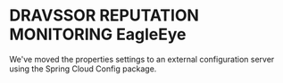 # DRAVSSOR REPUTATION MONITORING EagleEye

We've moved the properties settings to an external configuration server using the Spring Cloud Config package.

